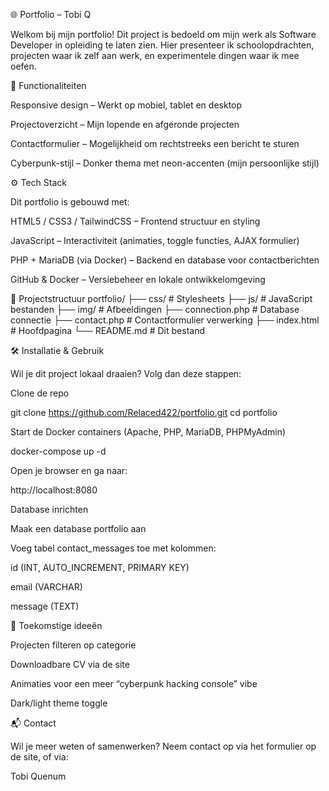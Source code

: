 🌐 Portfolio – Tobi Q

Welkom bij mijn portfolio! Dit project is bedoeld om mijn werk als Software Developer in opleiding te laten zien. Hier presenteer ik schoolopdrachten, projecten waar ik zelf aan werk, en experimentele dingen waar ik mee oefen.

🚀 Functionaliteiten

Responsive design – Werkt op mobiel, tablet en desktop

Projectoverzicht – Mijn lopende en afgeronde projecten

Contactformulier – Mogelijkheid om rechtstreeks een bericht te sturen

Cyberpunk-stijl – Donker thema met neon-accenten (mijn persoonlijke stijl)

⚙️ Tech Stack

Dit portfolio is gebouwd met:

HTML5 / CSS3 / TailwindCSS – Frontend structuur en styling

JavaScript – Interactiviteit (animaties, toggle functies, AJAX formulier)

PHP + MariaDB (via Docker) – Backend en database voor contactberichten

GitHub & Docker – Versiebeheer en lokale ontwikkelomgeving

📂 Projectstructuur
portfolio/
├── css/              # Stylesheets
├── js/               # JavaScript bestanden
├── img/              # Afbeeldingen
├── connection.php    # Database connectie
├── contact.php       # Contactformulier verwerking
├── index.html        # Hoofdpagina
└── README.md         # Dit bestand

🛠️ Installatie & Gebruik

Wil je dit project lokaal draaien? Volg dan deze stappen:

Clone de repo

git clone https://github.com/Relaced422/portfolio.git
cd portfolio


Start de Docker containers (Apache, PHP, MariaDB, PHPMyAdmin)

docker-compose up -d


Open je browser en ga naar:

http://localhost:8080


Database inrichten

Maak een database portfolio aan

Voeg tabel contact_messages toe met kolommen:

id (INT, AUTO_INCREMENT, PRIMARY KEY)

email (VARCHAR)

message (TEXT)

🎨 Toekomstige ideeën

Projecten filteren op categorie

Downloadbare CV via de site

Animaties voor een meer “cyberpunk hacking console” vibe

Dark/light theme toggle

📬 Contact

Wil je meer weten of samenwerken? Neem contact op via het formulier op de site, of via:

Tobi Quenum
